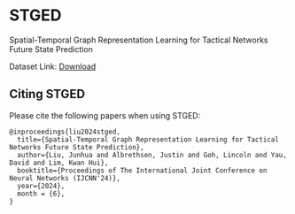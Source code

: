 # STGED
Spatial-Temporal Graph Representation Learning for Tactical Networks Future State Prediction

Dataset Link: [Download](https://drive.google.com/drive/folders/1c5mmlQCuu7r-z5KxGg_yc8nR2zbTnC0T?usp=sharing)

## Citing STGED

Please cite the following papers when using STGED: 

```
@inproceedings{liu2024stged,
  title={Spatial-Temporal Graph Representation Learning for Tactical Networks Future State Prediction},
  author={Liu, Junhua and Albrethsen, Justin and Goh, Lincoln and Yau, David and Lim, Kwan Hui},
  booktitle={Proceedings of The International Joint Conference on Neural Networks (IJCNN'24)},
  year={2024},
  month = {6},
}
```
